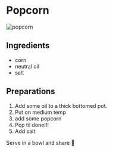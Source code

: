 # Popcorn

![popcorn](https://images.aftonbladet-cdn.se/v2/images/812eb24b-29c7-4856-a9b2-42ac26f29e67?fit=crop&format=auto&h=750&q=50&w=1000&s=6b78283be3decfe533864595a934e6f6a2244986)

## Ingredients

- corn
- neutral oil
- salt

## Preparations

1. Add some oil to a thick bottomed pot.
2. Put on medium temp
3. add some popcorn
4. Pop til done!!!
5. Add salt

Serve in a bowl and share :popcorn:

